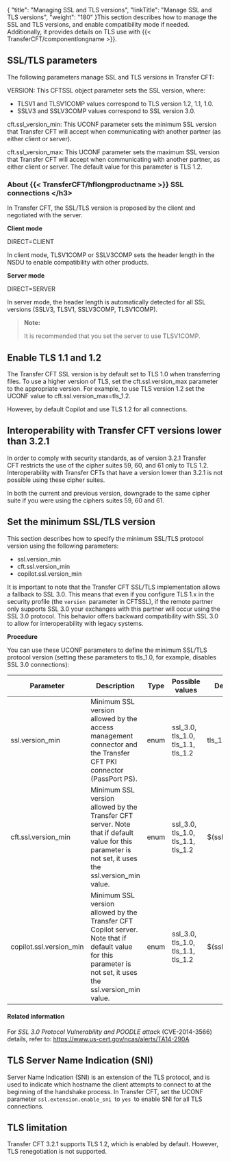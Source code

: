 {
    "title": "Managing SSL and TLS versions",
    "linkTitle": "Manage SSL and TLS versions",
    "weight": "180"
}This section describes how to manage the SSL and TLS versions, and enable compatibility mode if needed. Additionally, it provides details on TLS use with {{< TransferCFT/componentlongname  >}}.

## SSL/TLS parameters

The following parameters manage SSL and TLS versions in Transfer CFT:

VERSION: This CFTSSL object parameter sets the SSL version, where:

-   TLSV1 and TLSV1COMP values correspond to TLS version 1.2, 1.1, 1.0.
-   SSLV3 and SSLV3COMP values correspond to SSL version 3.0.

cft.ssl\_version\_min: This UCONF parameter sets the minimum SSL version that Transfer CFT will accept when communicating with another partner (as either client or server).

cft.ssl\_version\_max: This UCONF parameter sets the maximum SSL version that Transfer CFT will accept when communicating with another partner, as either client or server. The default value for this parameter is TLS 1.2.

### About {{< TransferCFT/hflongproductname  >}} SSL connections &lt;/h3>

In Transfer CFT, the SSL/TLS version is proposed by the client and negotiated with the server.

**Client mode**

DIRECT=CLIENT

In client mode, TLSV1COMP or SSLV3COMP sets the header length in the NSDU to enable compatibility with other products.

**Server mode**

DIRECT=SERVER

In server mode, the header length is automatically detected for all SSL versions (SSLV3, TLSV1, SSLV3COMP, TLSV1COMP).

> **Note:**
>
> It is recommended that you set the server to use TLSV1COMP.

## Enable TLS 1.1 and 1.2

The Transfer CFT SSL version is by default set to TLS 1.0 when transferring files. To use a higher version of TLS, set the cft.ssl.version\_max parameter to the appropriate version. For example, to use TLS version 1.2 set the UCONF value to cft.ssl.version\_max=tls\_1.2.

However, by default Copilot and use TLS 1.2 for all connections.

## Interoperability with Transfer CFT versions lower than 3.2.1

In order to comply with security standards, as of version 3.2.1 Transfer CFT restricts the use of the cipher suites 59, 60, and 61 only to TLS 1.2. Interoperability with Transfer CFTs that have a version lower than 3.2.1 is not possible using these cipher suites.

In both the current and previous version, downgrade to the same cipher suite if you were using the ciphers suites 59, 60 and 61.

## Set the minimum SSL/TLS version

This section describes how to specify the minimum SSL/TLS protocol version using the following parameters:

-   ssl.version\_min
-   cft.ssl.version\_min
-   copilot.ssl.version\_min

It is important to note that the Transfer CFT SSL/TLS implementation allows a fallback to SSL 3.0. This means that even if you configure TLS 1.x in the security profile (the `version `parameter in CFTSSL), if the remote partner only supports SSL 3.0 your exchanges with this partner will occur using the SSL 3.0 protocol. This behavior offers backward compatibility with SSL 3.0 to allow for interoperability with legacy systems.

**Procedure**

You can use these UCONF parameters to define the minimum SSL/TLS protocol version (setting these parameters to tls\_1.0, for example, disables SSL 3.0 connections):


| Parameter  | Description  | Type  | Possible values  | Default value  |
| --- | --- | --- | --- | --- |
| ssl.version_min  | Minimum SSL version allowed by the access management connector and the Transfer CFT PKI connector (PassPort PS).  | enum  | ssl_3.0, tls_1.0, tls_1.1, tls_1.2  | tls_1.0  |
|  cft.ssl.version_min  |  Minimum SSL version allowed by the Transfer CFT server. Note that if default value for this parameter is not set, it uses the ssl.version_min value.  |  enum  | ssl_3.0, tls_1.0, tls_1.1, tls_1.2  | $(ssl.version_min)  |
|  copilot.ssl.version_min  |  Minimum SSL version allowed by the Transfer CFT Copilot server. Note that if default value for this parameter is not set, it uses the ssl.version_min value.  | enum  | ssl_3.0, tls_1.0, tls_1.1, tls_1.2  | $(ssl.version_min)  |


#### Related information

For *SSL 3.0 Protocol Vulnerability and POODLE attack* (CVE-2014-3566) details, refer to: <https://www.us-cert.gov/ncas/alerts/TA14-290A>

## TLS Server Name Indication (SNI)

Server Name Indication (SNI) is an extension of the TLS protocol, and is used to indicate which hostname the client attempts to connect to at the beginning of the handshake process. In Transfer CFT, set the UCONF parameter `ssl.extension.enable_sni `to `yes `to enable SNI for all TLS connections.

## TLS limitation

Transfer CFT 3.2.1 supports TLS 1.2, which is enabled by default. However, TLS renegotiation is not supported.
